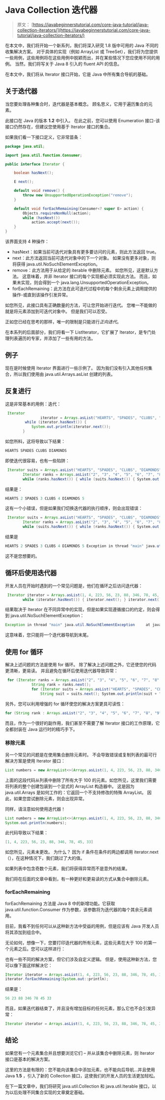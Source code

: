 # Java Collection 迭代器

> 原文： [https://javabeginnerstutorial.com/core-java-tutorial/java-collection-iterators/](https://javabeginnerstutorial.com/core-java-tutorial/java-collection-iterators/)

在本文中，我们将开始一个新系列，我们将深入研究 1.8 版中可用的 Java 不同的收集解决方案。 对于具体的实现（例如 ArrayList 或 TreeSet），我们将为您提供一些用例，这些用例将在这些用例中脱颖而出，并在某些情况下您应使用不同的用例。 当然，我们将写关于 Java 8 引入的 fluent API 的信息。

在本文中，我们将从 Iterator 接口开始，它是 Java 中所有集合导航的基础。

## 关于迭代器

当您要处理各种集合时，迭代器是基本概念。 顾名思义，它用于遍历集合的元素。

此接口在 Java 的版本 **1.2** 中引入。 在此之前，您可以使用 Enumeration 接口-该接口仍然存在，但建议您使用基于 Iterator 接口的集合。

如果我们看一下接口定义，它非常苗条：

```java
package java.util;

import java.util.function.Consumer;

public interface Iterator {

    boolean hasNext();

    E next();

    default void remove() {
        throw new UnsupportedOperationException("remove");
    }

    default void forEachRemaining(Consumer<? super E> action) {
        Objects.requireNonNull(action);
        while (hasNext())
            action.accept(next());
    }
} 
```

该界面支持 4 种操作：

*   hasNext：如果当前可迭代对象具有更多要访问的元素，则此方法返回 true。
*   next：此方法返回当前可迭代对象中的下一个对象。 如果没有更多对象，则将获得 java.util.NoSuchElementException。
*   remove：此方法用于从给定的 iterable 中删除元素。 如您所见，这是默认方法。 这意味着，并非 Iterator 接口的每个实现都必须实现此方法。 而且，如果未实现，则会得到一个 java.lang.UnsupportedOperationException。
*   forEachRemaining：此方法在此可迭代过程中的每个剩余元素上调用提供的操作-或直到该操作引发异常。

如您所见，此接口具有正确数量的方法，可让您开始进行迭代。 您唯一不能做的就是将元素添加到可迭代对象中。 但是我们可以忍受。

正如您已经在思考的那样，唯一的限制是只能进行*正向迭代*。

在本系列的后面部分，我们将看一下 ListIterator，它扩展了 Iterator，是专门处理列表遍历的专家，并添加了一些有用的方法。

## 例子

现在是时候使用 Iterator 界面进行一些示例了。 因为我们没有引入其他任何集合，所以我们使用由 java.util.Arrays.asList 创建的列表。

## 反复进行

这是非常基本的用例：迭代：

```java
 Iterator
                iterator = Arrays.asList("HEARTS", "SPADES", "CLUBS", "DIAMONDS").iterator();
         while (iterator.hasNext()) { 
            System.out.println(iterator.next()); 
        } 
```

如您所料，这将导致以下结果：

```java
HEARTS SPADES CLUBS DIAMONDS 
```

即使迭代很容易，也有一些陷阱：

```java
 Iterator suits = Arrays.asList("HEARTS", "SPADES", "CLUBS", "DIAMONDS").iterator(); 
        Iterator ranks = Arrays.asList("2", "3", "4", "5", "6", "7", "8", "9", "10", "J", "Q", "K", "A").iterator(); 
        while (ranks.hasNext()) { while (suits.hasNext()) { System.out.println(suits.next() + " " + ranks.next()); } } 
```

结果是：

```java
HEARTS 2 SPADES 3 CLUBS 4 DIAMONDS 5 
```

这有一个小错误，但是如果我们切换迭代器的执行顺序，则会出现错误：

```java
 Iterator suits = Arrays.asList("HEARTS", "SPADES", "CLUBS", "DIAMONDS").iterator(); 
        Iterator ranks = Arrays.asList("2", "3", "4", "5", "6", "7", "8", "9", "10", "J", "Q", "K", "A").iterator(); 
        while (suits.hasNext()) { while (ranks.hasNext()) { System.out.println(suits.next() + " " + ranks.next()); } } 
```

结果是

```java
HEARTS 2 SPADES 3 CLUBS 4 DIAMONDS 5 Exception in thread "main" java.util.NoSuchElementException     at java.util.AbstractList$Itr.next(AbstractList.java:364)
```

这不是您想要的。

## 循环后使用迭代器

开发人员在开始时遇到的一个常见问题是，他们在循环之后访问迭代器：

```java
 Iterator iterator = Arrays.asList(1, 4, 223, 56, 23, 88, 346, 78, 45, 33).iterator(); 
        while (iterator.hasNext()) { iterator.next(); } iterator.next(); 
```

结果取决于 Iterator 在不同异常中的实现，但是如果实现遵循接口的约定，则会得到 java.util.NoSuchElementException：

```java
Exception in thread "main" java.util.NoSuchElementException     at java.util.AbstractList$Itr.next(AbstractList.java:364) 
```

这意味着，您只能将一个迭代器导航到末尾。

## 使用 for 循环

解决上述问题的方法是使用 for 循环。 除了解决上述问题之外，它还使您的代码更清晰，更易读。 并且避免在循环后使用迭代器导致异常：

```java
 for (Iterator ranks = Arrays.asList("2", "3", "4", "5", "6", "7", "8", "9", "10", "J", "Q", "K", "A").iterator(); ranks.hasNext(); ) { 
            String rank = ranks.next(); 
            for (Iterator suits = Arrays.asList("HEARTS", "SPADES", "CLUBS", "DIAMONDS").iterator(); suits.hasNext(); ) { 
                String suit = suits.next(); System.out.println(suit + " " + rank); } } 
```

另外，您可以利用增强的 for 循环使您的解决方案更具可读性：

```java
for (String rank : Arrays.asList("2", "3", "4", "5", "6", "7", "8", "9", "10", "J", "Q", "K", "A")) {     for (String suit : Arrays.asList("HEARTS", "SPADES", "CLUBS", "DIAMONDS")) {         System.out.println(suit + " " + rank);     } } 
```

而且，作为一个很好的副作用，我们甚至不需要了解 Iterator 接口的工作原理，它全都封装在 Java 运行时的精巧手下。

### 移除元素

另一个常见的问题是在使用集合删除元素时。 不会导致错误或复制列表的最可行解决方案是使用 Iterator 接口：

```java
List numbers = new ArrayList<>(Arrays.asList(1, 4, 223, 56, 23, 88, 346, 78, 45, 33)); Iterator iterator = numbers.iterator(); while (iterator.hasNext()) {     if (iterator.next() > 100) {         iterator.remove();     } } 
```

上面的这段代码从列表中删除了所有大于 100 的元素。如您所见，这里我们需要将列表的整个创建包装到一个显式的 ArrayList 构造器中。 这是因为 java.util.Arrays 是如何工作的：它返回一个不支持修改的特殊 ArrayList。 因此，如果您尝试删除元素，则会出现异常。

同样，请注意如何使用迭代器！

```java
List numbers = new ArrayList<>(Arrays.asList(1, 4, 223, 56, 23, 88, 346, 78, 45, 33)); Iterator iterator = numbers.iterator(); while (iterator.hasNext()) {     if (iterator.next() < 0 || iterator.next() > 100) {         iterator.remove();     } } 
System.out.println(numbers); 
```

此代码导致以下结果：

```java
[1, 4, 223, 56, 23, 88, 346, 78, 45, 33] 
```

如您所见，元素未更改。 为什么？ 因为 if 条件在条件的两边都调用 iterator.next（），在这种情况下，我们跳过了大的值。

如果列表中包含奇数个元素，我们将获得异常而不是意外的结果。

我们将在后面的文章中看到，有一种更好和更易读的方式从集合中删除元素。

### forEachRemaining

forEachRemaining 方法是 Java 8 中的新增功能。它获取 java.util.function.Consumer 作为参数，该参数将为迭代器的每个其余元素调用。

目前，我看不到任何可以从这种新方法中受益的用例，但是应该有 Java 开发人员将其添加到组合中。

无论如何，想像一下，您要打印迭代器的所有元素，这些元素在大于 100 的第一个元素之后。您可以这样进行：

也有一些不同的解决方案，但它们涉及自定义逻辑。 但是，使用这种新方法，您可以像下面这样解决它：

```java
Iterator iterator = Arrays.asList(1, 4, 223, 56, 23, 88, 346, 78, 45, 33).iterator();  while (iterator.hasNext()) {     if (iterator.next() > 100) {         break;     } }
iterator.forEachRemaining(System.out::println); 
```

结果是：

```java
56 23 88 346 78 45 33
```

而且，如果迭代器结束了，并且没有增加目标的任何元素，那么它也不会引发异常：

```java
Iterator iterator = Arrays.asList(1, 4, 223, 56, 23, 88, 346, 78, 45, 33).iterator();  while (iterator.hasNext()) {     if (iterator.next() > 500) {         break;     } } iterator.forEachRemaining(System.out::println); 
```

## 结论

如果您有一个元素集合并且想要浏览它们 – 并从该集合中删除元素，则 Iterator 接口是基本的解决方案。

这里的方法是有限的：您不能向该集合中添加元素，也不能向后导航...并且使用 Java **1.5** ，引入了新的 Collection 接口，这使我们的开发人员的生活更加轻松。

在下一篇文章中，我们将研究 java.util.Collection 和 java.util.Iterable 接口，以为以后处理不同集合实现的文章奠定基础。